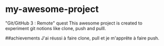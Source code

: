 # my-awesome-project

"Git/GitHub 3 : Remote" quest
This awesome project is created to experiment git notions like clone, push and pulll.

##achievements
J'ai réussi à faire clone, pull et je m'apprête à faire push.
